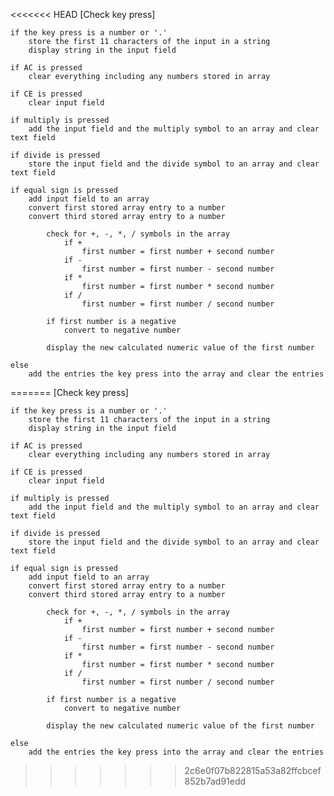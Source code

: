 <<<<<<< HEAD
[Check key press]

    if the key press is a number or '.'
        store the first 11 characters of the input in a string
        display string in the input field

    if AC is pressed 
        clear everything including any numbers stored in array

    if CE is pressed
        clear input field

    if multiply is pressed
        add the input field and the multiply symbol to an array and clear text field

    if divide is pressed
        store the input field and the divide symbol to an array and clear text field

    if equal sign is pressed 
        add input field to an array 
        convert first stored array entry to a number 
        convert third stored array entry to a number 

            check for +, -, *, / symbols in the array
                if +
                    first number = first number + second number
                if - 
                    first number = first number - second number
                if *
                    first number = first number * second number
                if /
                    first number = first number / second number

            if first number is a negative
                convert to negative number
            
            display the new calculated numeric value of the first number

    else
        add the entries the key press into the array and clear the entries

    
=======
[Check key press]

    if the key press is a number or '.'
        store the first 11 characters of the input in a string
        display string in the input field

    if AC is pressed 
        clear everything including any numbers stored in array

    if CE is pressed
        clear input field

    if multiply is pressed
        add the input field and the multiply symbol to an array and clear text field

    if divide is pressed
        store the input field and the divide symbol to an array and clear text field

    if equal sign is pressed 
        add input field to an array 
        convert first stored array entry to a number 
        convert third stored array entry to a number 

            check for +, -, *, / symbols in the array
                if +
                    first number = first number + second number
                if - 
                    first number = first number - second number
                if *
                    first number = first number * second number
                if /
                    first number = first number / second number

            if first number is a negative
                convert to negative number
            
            display the new calculated numeric value of the first number

    else
        add the entries the key press into the array and clear the entries

    
>>>>>>> 2c6e0f07b822815a53a82ffcbcef852b7ad91edd
